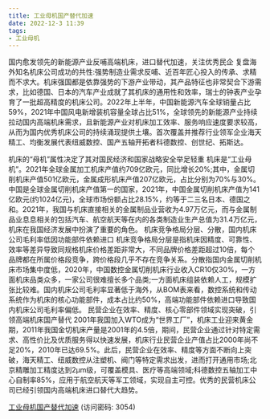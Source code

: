 ```yaml
---
title: 工业母机国产替代加速
date: 2022-12-3 11:39
tags:
- 工业母机
---
```

国内愈发领先的新能源产业反哺高端机床，进口替代加速，关注优秀民企
复盘海外知名机床公司成功的共性:强势制造业需求反哺、近百年匠心投入的传承、求精而不求大。机床强国都是依靠强势的下游产业带动，其产品特征也非常契合下游需求，比如德国、日本的汽车产业成就了其机床的通用性和效率，瑞士的钟表产业孕育了一批超高精度的机床公司。2022年上半年，中国新能源汽车全球销量占比59%，2021年中国风电新增装机容量全球占比51%，全球领先的新能源产业持续拉动国内高端机床需求，且新能源产业对机床加工效率、服务响应速度要求较高，从而为国内优秀机床公司的持续涌现提供土壤。首次覆盖并推荐行业领军企业海天精工、均衡发展代表纽威数控、国产五轴开拓者科德数控、创世纪、拓斯达。
<!-- more -->
机床的“母机”属性决定了其对国民经济和国家战略安全举足轻重
机床是“工业母机”。2021年全球金属加工机床产值约709亿欧元，同比增长20%;其中，金属切削机床产值501亿欧元，金属成形机床产值207亿欧元，占比分别为70%与30%。中国是全球金属切削机床产值第一的国家，2021年，中国金属切削机床产值为141亿欧元(约1024亿元)，全球市场份额占比28.15%，约等于二三名日本、德国之和。2021年，我国与机床直接相关的金属制品业营收为4.97万亿元，而与金属制品业息息相关的包括汽车、航空航天等在内的各类制造业生产总值为31.4万亿元，机床在我国经济发展中扮演了重要的角色。
机床竞争格局分层、分散，国内机床公司毛利率低因功能部件依赖进口
机床竞争格局分层是指机床因精度、可靠性、效率等差异导致同规格机床价格差距非常大，不同品牌价格差距超过10倍，每个品牌都在所属价格段竞争，跨价格段几乎不存在竞争关系。分散指国内金属切削机床市场集中度低，2020年，中国数控金属切削机床行业收入CR10仅30%，一方面机床品类众多，一家公司很难擅长多个品类;一方面机床组装依赖人工，规模扩张比较难。国内机床公司毛利率显著低于海外，从BOM表来看，数控系统和传动系统作为机床的核心功能部件，成本占比约50%，高端功能部件依赖进口导致国内机床公司毛利率偏低。
民营企业在效率、精度、核心零部件领域实现突破，引领高端机床国产替代
2001年我国加入WTO成为“世界工厂”，机床工业迎来黄金期，2011年我国金切机床产量是2001年的4.5倍，期间，民营企业通过针对特定需求、高性价比及优质服务得以快速发展，机床行业民营企业产值占比2000年尚不足20%，2010年已达69.5%。此后，民营企业在效率、精度等方面不断向上突破，海天精工、纽威数控从注塑机、阀门等特定需求出发，进而打开通用市场;北京精雕加工精度达到2μm级，可覆盖模具、医疗等高端领域;科德数控五轴加工中心自制率85%，应用于航空航天等军工领域，实现自主可控。优秀的民营机床公司已经引领国内高端机床进口替代大趋势。

[工业母机国产替代加速](https://url12.ctfile.com/f/3948612-739638007-666f29?p=3054)
(访问密码: 3054)


